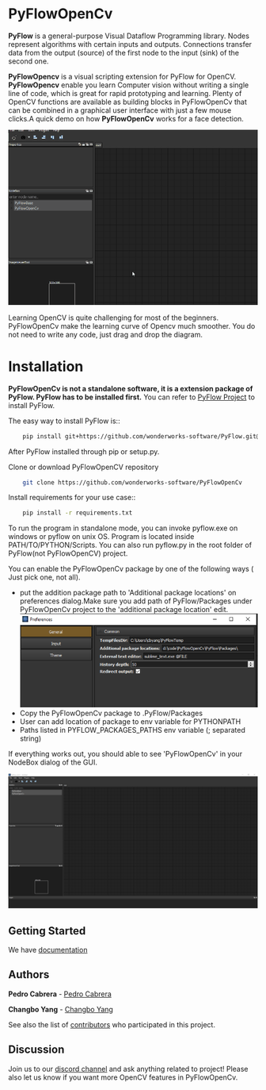 # PyFlowOpenCv
**PyFlow** is a general-purpose Visual Dataflow Programming library. Nodes represent algorithms with certain inputs and outputs. Connections transfer data from the output (source) of the first node to the input (sink) of the second one.

**PyFlowOpencv** is a visual scripting extension for PyFlow for OpenCV. **PyFlowOpencv** enable you learn Computer vision without writing a single line of code, which is great for rapid prototyping and learning. Plenty of OpenCV functions are available as building blocks in PyFlowOpenCv that can be combined in a graphical user interface with just a few mouse clicks.A quick demo on how **PyFlowOpenCv** works for a face detection.

 ![quickdemo](docs/source/res/quick_demo.gif)

Learning OpenCV is quite challenging for most of the beginners. PyFlowOpenCv make the learning curve of Opencv much smoother. You do not need to write any code, just drag and drop the diagram. 


# Installation
**PyFlowOpenCv is not a standalone software, it is a extension package of PyFlow. PyFlow has to be installed first.** You can refer to [PyFlow Project](https://github.com/wonderworks-software/PyFlow)  to install PyFlow.

The easy way to install PyFlow is::
```bash
    pip install git+https://github.com/wonderworks-software/PyFlow.git@master
```

After PyFlow installed through pip or setup.py.

Clone or download PyFlowOpenCV repository
```bash
    git clone https://github.com/wonderworks-software/PyFlowOpenCv
```
Install requirements for your use case::

```bash
    pip install -r requirements.txt
```

To run the program in standalone mode, you can invoke pyflow.exe on windows or pyflow on unix OS. Program is located inside PATH/TO/PYTHON/Scripts. You can also 
run pyflow.py in the root folder of PyFlow(not PyFlowOpenCV) project.

You can enable the PyFlowOpenCv package by one of the following ways ( Just pick one, not all).

- put the addition package path to 'Additional package locations' on preferences dialog.Make sure you add path of PyFlow/Packages under PyFlowOpenCv project to the 'additional package location' edit.
 ![addpackage](docs/source/res/add_package_path.png)
- Copy the PyFlowOpenCv package to .PyFlow/Packages
- User can add location of package to env variable for PYTHONPATH
- Paths listed in PYFLOW_PACKAGES_PATHS env variable (; separated string)

If everything works out, you should able to see 'PyFlowOpenCv' in your NodeBox dialog of the GUI.

 ![gui](docs/source/res/all_window.png)


## Getting Started

We have [documentation](https://pyflowopencv.readthedocs.io/en/latest/)

## Authors

**Pedro Cabrera** - [Pedro Cabrera](https://github.com/pedroCabrera)

**Changbo Yang** - [Changbo Yang](https://github.com/bobosky)

See also the list of [contributors](https://github.com/wonderworks-software/PyFlowOpencv/contributors) who participated in this project.

## Discussion

Join us to our [discord channel](https://discord.gg/SwmkqMj) and ask anything related to project! Please also let us know if you want more OpenCV features in PyFlowOpenCv.
